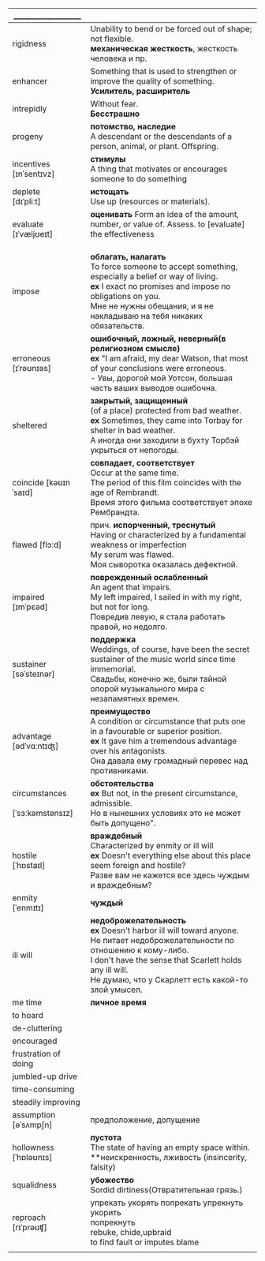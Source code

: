 
| __________________                    |                                                                                                                                                                                                                                                      |
| ------------------------------------- | ---------------------------------------------------------------------------------------------------------------------------------------------------------------------------------------------------------------------------------------------------- |
| rigidness                             | Unability to bend or be forced out of shape; not flexible.<br>**механическая жесткость**, жесткость человека и пр.                                                                                                                                   |
| enhancer                              | Something that is used to strengthen or improve the quality of something.<br>**Усилитель, расширитель**                                                                                                                                              |
| intrepidly                            | Without fear.<br>**Бесстрашно**                                                                                                                                                                                                                      |
| progeny                               | **потомство, наследие**<br>A descendant or the descendants of a person, animal, or plant. Offspring.                                                                                                                                                 |
| incentives <br>[ɪnˈsentɪvz]           | **стимулы**<br>A thing that motivates or encourages someone to do something<br>                                                                                                                                                                      |
| deplete<br>[dɪˈpliːt]                 | **истощать**<br>Use up (resources or materials).<br>                                                                                                                                                                                                 |
| evaluate<br>[ɪˈvæljʊeɪt]              | **оценивать** Form an idea of the amount, number, or value of. Assess. to [evaluate] the effectiveness<br><br>                                                                                                                                       |
| impose                                | **облагать, налагать**<br>To force someone to accept something, especially a belief or way of living.<br>**ex** I exact no promises and impose no obligations on you.<br>Мне не нужны обещания, и я не накладываю на тебя никаких обязательств.      |
| erroneous<br>[ɪˈrəʊnɪəs]              | **ошибочный, ложный, неверный(в религиозном смысле)**<br>**ex**  "I am afraid, my dear Watson, that most of your conclusions were erroneous.<br>- Увы, дорогой мой Уотсон, большая часть ваших выводов ошибочна.                                     |
| sheltered                             | **закрытый, защищенный** <br>(of a place) protected from bad weather.<br>**ex** Sometimes, they came into Torbay for shelter in bad weather.<br>А иногда они заходили в бухту Торбэй укрыться от непогоды.                                           |
| coincide [kəʊɪnˈsaɪd]                 | **совпадает, соответствует**<br>Occur at the same time.<br>The period of this film coincides with the age of Rembrandt.<br>Время этого фильма соответствует эпохе Рембрандта.                                                                        |
| flawed [flɔːd]                        | прич. **испорченный, треснутый**<br>Having or characterized by a fundamental weakness or imperfection<br>My serum was flawed.<br>Моя сыворотка оказалась дефектной.                                                                                  |
| impaired<br> [ɪmˈpɛəd]                | **поврежденный ослабленный**<br>An agent that impairs.<br>My left impaired, I sailed in with my right, but not for long.<br>Повредив левую, я стала работать правой, но недолго.                                                                     |
| sustainer<br>[səˈsteɪnər]             | **поддержка** <br> Weddings, of course, have been the secret sustainer of the music world since time immemorial.<br>Свадьбы, конечно же, были тайной опорой музыкального мира с незапамятных времен.                                                 |
| advantage<br>[ədˈvɑːntɪʤ]             | **преимущество**<br>A condition or circumstance that puts one in a favourable or superior position.<br>**ex** It gave him a tremendous advantage over his antagonists.<br>Она давала ему громадный перевес над противниками.                         |
| circumstances<br><br>[ˈsɜːkəmstənsɪz] | **обстоятельства** <br> **ex** But not, in the present circumstance, admissible.<br>Но в нынешних условиях это не может быть допущено".                                                                                                              |
| hostile<br>[ˈhɒstaɪl]                 | **враждебный**<br>Characterized by enmity or ill will<br>**ex** Doesn't everything else about this place seem foreign and hostile?<br>Разве вам не кажется все здесь чуждым и враждебным?                                                            |
| enmity<br>[ˈenmɪtɪ]                   | **чуждый**                                                                                                                                                                                                                                           |
| ill will                              | **недоброжелательность<br>ex** Doesn't harbor ill will toward anyone.<br>Не питает недоброжелательности по отношению к кому-либо.<br>I don't have the sense that Scarlett holds any ill will.<br>Не думаю, что у Скарлетт есть какой-то злой умысел. |
| me time                               | **личное время**                                                                                                                                                                                                                                     |
| to hoard                              |                                                                                                                                                                                                                                                      |
| de-cluttering                         |                                                                                                                                                                                                                                                      |
| encouraged                            |                                                                                                                                                                                                                                                      |
| frustration of doing                  |                                                                                                                                                                                                                                                      |
| jumbled-up drive                      |                                                                                                                                                                                                                                                      |
| time-consuming                        |                                                                                                                                                                                                                                                      |
| steadily improving                    |                                                                                                                                                                                                                                                      |
| assumption<br> [əˈsʌmpʃn]<br>         | предположение, допущение                                                                                                                                                                                                                             |
| hollowness<br>[ˈhɒləʊnɪs]             | **пустота**<br>The state of having an empty space within.<br>**неискренность, лживость (insincerity,<br>falsity)                                                                                                                                     |
| squalidness                           | **убожество** <br>Sordid dirtiness(Отвратительная грязь.)                                                                                                                                                                                            |
| reproach<br>[rɪˈprəʊʧ]                | упрекать укорять попрекать упрекнуть укорить<br>попрекнуть<br> rebuke, chide,upbraid<br>to find fault or imputes blame                                                                                                                               |
|                                       |                                                                                                                                                                                                                                                      |
